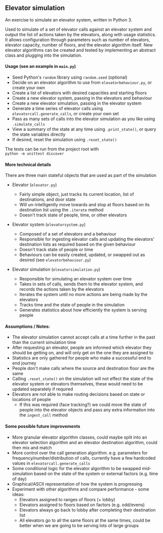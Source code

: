 ## Elevator simulation

An exercise to simulate an elevator system, written in Python 3.

Used to simulate of a set of elevator calls against an elevator system and output the list of actions taken by the elevators, along with usage statistics.
It allows configuration through parameters such as number of elevators, elevator capacity, number of floors, and the elevator algorithm itself.
New elevator algorithms can be created and tested by implementing an abstract class and plugging into the simulation.

#### Usage (see an example in `main.py`)
 - Seed Python's `random` library using `random.seed` (optional)
 - Decide on an elevator algorithm to use from `elevatorbehaviour.py`, or create your own
 - Create a list of elevators with desired capacities and starting floors
 - Create a new elevator system, passing in the elevators and behaviour
 - Create a new elevator simulation, passing in the elevator system
 - Generate a time series of elevator calls using `elevatorcall.generate_calls`, or create your own set
 - Pass as many sets of calls into the elevator simulation as you like using `.simulate_calls`
 - View a summary of the state at any time using `.print_state()`, or query the state variables directly
 - If desired, reset the simulation using `.reset_state()`
 
 The tests can be run from the project root with  
 `python -m unittest discover`

#### More technical details
There are three main stateful objects that are used as part of the simulation

 - Elevator (`elevator.py`)
    - Fairly simple object, just tracks its current location, list of destinations, and door state
    - Will un-intelligently move towards and stop at floors based on its destination list using the `.iterate` method
    - Doesn't track state of people, time, or other elevators
    
 - Elevator system (`elevatorsystem.py`)
    - Composed of a set of elevators and a behaviour
    - Responsible for ingesting elevator calls and updating the elevators' destination lists as required based on the given behaviour
    - Doesn't track state of people or time
    - Behaviours can be easily created, updated, or swapped out as desired (see `elevatorbehaviour.py`)
    
 - Elevator simulation (`elevatorsimulation.py`)
    - Responsible for simulating an elevator system over time
    - Takes in sets of calls, sends them to the elevator system, and records the actions taken by the elevators
    - Iterates the system until no more actions are being made by the elevators
    - Tracks time and the state of people in the simulation
    - Generates statistics about how efficiently the system is serving people

 
#### Assumptions / Notes:
 - The elevator simulation cannot accept calls at a time further in the past than the current simulation time
 - After requesting an elevator, people are informed which elevator they should be getting on, and will only get on the one they are assigned to
 - Statistics are only gathered for people who make a successful end to end journey
 - People don't make calls where the source and destination floor are the same
 - Calling `.reset_state()` on the simulation will not effect the state of the elevator system or elevators themselves, these would need to be updated separately if required
 - Elevators are not able to make routing decisions based on state or locations of people
    -   If this was required (face tracking?) we could move the state of people into the elevator objects and pass any extra information into the `ingest_call` method

 
#### Some possible future improvements
 - More granular elevator algorithm classes, could maybe split into an elevator selection algorithm and an elevator destination algorithm, could then mix and match
 - More control over the call generation algorithm. e.g. parameters for frequency/number/distribution of calls, currently have a few hardcoded values in `elevatorcall.generate_calls`
 - Some conditional logic for the elevator algorithm to be swapped mid-simulation based on the state of the system or external factors (e.g. time of day)
 - Graphical/ASCII representation of how the system is progressing
 - Experiment with other algorithms and compare performance - some ideas:
    - Elevators assigned to ranges of floors (+ lobby)
    - Elevators assigned to floors based on factors (e.g. odd/evens)
    - Elevators always go back to lobby after completing their destination list
    - All elevators go to all the same floors at the same times, could be better when we are going to be serving lots of large groups